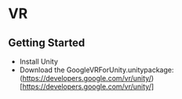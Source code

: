 # VR

## Getting Started
- Install Unity
- Download the GoogleVRForUnity.unitypackage: (https://developers.google.com/vr/unity/)[https://developers.google.com/vr/unity/]
